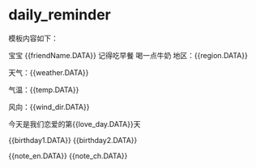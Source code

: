 # daily_reminder

模板内容如下：

宝宝 {{friendName.DATA}} 
记得吃早餐 喝一点牛奶
地区：{{region.DATA}} 

天气：{{weather.DATA}} 

气温：{{temp.DATA}} 

风向：{{wind_dir.DATA}} 

今天是我们恋爱的第{{love_day.DATA}}天 

{{birthday1.DATA}} 
{{birthday2.DATA}}

{{note_en.DATA}} 
{{note_ch.DATA}}

